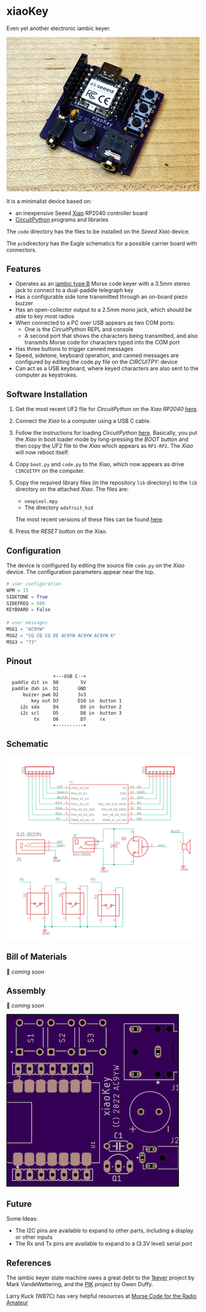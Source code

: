 # xiaoKey

Even yet another electronic iambic keyer. 

![schematic](./img/assembly.png)

It is a minimalist device based on:

* an inexpensive Seeed [Xiao](https://www.seeedstudio.com/XIAO-RP2040-v1-0-p-5026.html) RP2040 controller board
* [CircuitPython](https://circuitpython.org/) programs and libraries

The `code` directory has the files to be installed on the *Seeed Xiao* device.

The `pcb`directory has the Eagle schematics for a possible carrier board with connectors.

## Features

* Operates as an [iambic type B](http://wb9kzy.com/modeab.pdf) Morse code keyer with a 3.5mm stereo jack to connect to a dual-paddle telegraph key
* Has a configurable side tone transmitted through an on-board piezo buzzer
* Has an open-collector output to a 2.5mm mono jack, which should be able to key most radios
* When connected to a PC over USB appears as two COM ports:
  * One is the *CircuitPython* REPL and console
  * A second port that shows the characters being transmitted, and also transmits Morse code for characters typed into the COM port
* Has three buttons to trigger canned messages
* Speed, sidetone, keyboard operation, and canned messages are configured by editing the code.py file on the *CIRCUITPY:* device
* Can act as a USB keyboard, where keyed characters are also sent to the computer as keystrokes.  

## Software Installation

1. Get the most recent UF2 file for *CircuitPython* on the *Xiao RP2040* [here](https://circuitpython.org/board/seeeduino_xiao_rp2040/).

2. Connect the *Xiao* to a computer using a USB C cable.

3. Follow the instructions for loading *CircuitPython* [here](https://wiki.seeedstudio.com/XIAO-RP2040-with-CircuitPython/).  Basically, you put the *Xiao* in boot loader mode by long-pressing the _BOOT_ button and then copy the UF2 file to the *Xiao* which appears as `RP1-RP2`. The *Xiao* will now reboot itself.

4. Copy `boot.py` and `code.py` to the Xiao, which now appears as drive `CIRCUITPY` on the computer.

5. Copy the required library files (in the repository `lib` directory) to the `lib` directory on the attached *Xiao*.  The files are:

   * `neopixel.mpy`
   * The directory `adafruit_hid`

   The most recent versions of these files can be found [here](https://circuitpython.org/libraries).

6. Press the *RESET* button on the Xiao.

## Configuration

The device is configured by editing the source file `code.py` on the *Xiao* device.  The configuration parameters appear near the top.

```python
# user configuration
WPM = 15
SIDETONE = True
SIDEFREQ = 880
KEYBOARD = False

# user messages
MSG1 = "AC9YW"
MSG2 = "CQ CQ CQ DE AC9YW AC9YW AC9YW K"
MSG3 = "73"
```

## Pinout

```
                 +---USB C--+  
  paddle dit in  D0        5V
  paddle dah in  D1       GND
      buzzer pwm D2       3v3
         key out D3       D10 in  button 1
     i2c sda     D4        D9 in  button 2 
     i2c scl     D5        D8 in  button 3
          tx     D6        D7     rx
                 +----------+
```

## Schematic

![schematic](./img/xiaokey.png)

## Bill of Materials

:construction:  _coming soon_

## Assembly

:construction: _coming soon_

![top](./img/top.png)



## Future

Some Ideas:

* The I2C pins are available to expand to other parts, including a display or other inputs
* The Rx and Tx pins are available to expand to a (3.3V level) serial port

## References

The iambic keyer state machine owes a great debt to the [1keyer](https://hackaday.io/project/18841-1keyer/log/50103-state-machine-of-the-union) project by Mark VandeWettering, and the [PIK](https://owenduffy.net/module/pik/pik.htm) project by Owen Duffy.

Larry Kuck (WB7C) has very helpful resources at [Morse Code for the Radio Amateur](https://www.morsecodeclassnet.com/)

